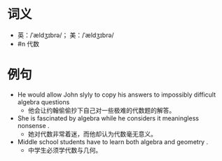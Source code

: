 # 词义
- 英：/ˈældʒɪbrə/； 美：/ˈældʒɪbrə/
- #n 代数
# 例句
- He would allow John slyly to copy his answers to impossibly difficult algebra questions
	- 他会让约翰偷偷抄下自己对一些极难的代数题的解答。
- She is fascinated by algebra while he considers it meaningless nonsense .
	- 她对代数非常着迷，而他却认为代数毫无意义。
- Middle school students have to learn both algebra and geometry .
	- 中学生必须学代数与几何。
